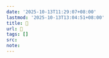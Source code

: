 ```yaml
---
date: '2025-10-13T11:29:07+08:00'
lastmod: '2025-10-13T13:04:51+08:00'
title: 󰠋
url: 󰠋
tags: []
src:
note:
---
```

